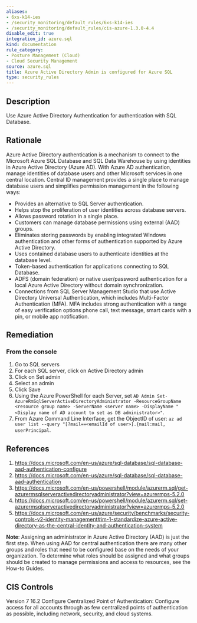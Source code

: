 ```yaml
---
aliases:
- 6xs-k14-ies
- /security_monitoring/default_rules/6xs-k14-ies
- /security_monitoring/default_rules/cis-azure-1.3.0-4.4
disable_edit: true
integration_id: azure.sql
kind: documentation
rule_category:
- Posture Management (Cloud)
- Cloud Security Management
source: azure.sql
title: Azure Active Directory Admin is configured for Azure SQL
type: security_rules
---
```


## Description

Use Azure Active Directory Authentication for authentication with SQL Database.

## Rationale

Azure Active Directory authentication is a mechanism to connect to the Microsoft Azure SQL Database and SQL Data Warehouse by using identities in Azure Active Directory (Azure AD). With Azure AD authentication, manage identities of database users and other Microsoft services in one central location. Central ID management provides a single place to manage database users and simplifies permission management in the following ways:

- Provides an alternative to SQL Server authentication. 
- Helps stop the proliferation of user identities across database servers. 
- Allows password rotation in a single place. 
- Customers can manage database permissions using external (AAD) groups. 
- Eliminates storing passwords by enabling integrated Windows authentication and other forms of authentication supported by Azure Active Directory. 
- Uses contained database users to authenticate identities at the database level. 
- Token-based authentication for applications connecting to SQL Database. 
- ADFS (domain federation) or native user/password authentication for a local Azure Active Directory without domain synchronization. 
- Connections from SQL Server Management Studio that use Active Directory Universal Authentication, which includes Multi-Factor Authentication (MFA). MFA includes strong authentication with a range of easy verification options phone call, text message, smart cards with a pin, or mobile app notification.

## Remediation

### From the console

1. Go to SQL servers
2. For each SQL server, click on Active Directory admin
3. Click on Set admin
4. Select an admin
5. Click Save
6. Using the Azure PowerShell for each Server, set `AD Admin Set-AzureRmSqlServerActiveDirectoryAdministrator -ResourceGroupName <resource group name> -ServerName <server name> -DisplayName "<Display name of AD account to set as DB administrator>"`.
6. From Azure Command Line Interface, get the ObjectID of user: `az ad user list --query "[?mail==<emailId of user>].{mail:mail, userPrincipal`.

## References

1. https://docs.microsoft.com/en-us/azure/sql-database/sql-database-aad-authentication-configure
2. https://docs.microsoft.com/en-us/azure/sql-database/sql-database-aad-authentication
3. https://docs.microsoft.com/en-us/powershell/module/azurerm.sql/get-azurermsqlserveractivedirectoryadministrator?view=azurermps-5.2.0
4. https://docs.microsoft.com/en-us/powershell/module/azurerm.sql/set-azurermsqlserveractivedirectoryadministrator?view=azurermps-5.2.0
5. https://docs.microsoft.com/en-us/azure/security/benchmarks/security-controls-v2-identity-management#im-1-standardize-azure-active-directory-as-the-central-identity-and-authentication-system

**Note**: Assigning an administrator in Azure Active Directory (AAD) is just the first step. When using AAD for central authentication there are many other groups and roles that need to be configured base on the needs of your organization. To determine what roles should be assigned and what groups should be created to manage permissions and access to resources, see the How-to Guides.

## CIS Controls

Version 7 16.2 Configure Centralized Point of Authentication: Configure access for all accounts through as few centralized points of authentication as possible, including network, security, and cloud systems.
